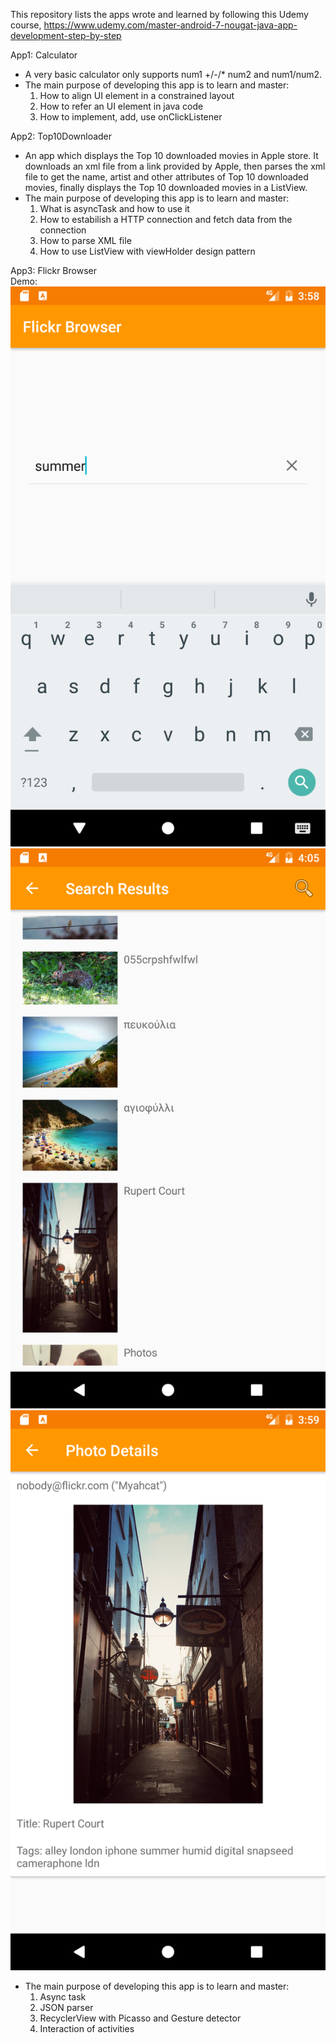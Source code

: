 This repository lists the apps wrote and learned by following this Udemy course, https://www.udemy.com/master-android-7-nougat-java-app-development-step-by-step

App1: Calculator  
- A very basic calculator only supports num1 +/-/* num2 and num1/num2. 
- The main purpose of developing this app is to learn and master:
  1. How to align UI element in a constrained layout 
  2. How to refer an UI element in java code
  3. How to implement, add, use onClickListener  
  
App2: Top10Downloader  
- An app which displays the Top 10 downloaded movies in Apple store. It downloads an xml file from a link provided by Apple, then parses the xml file to get the name, artist and other attributes of Top 10 downloaded movies, finally displays the Top 10 downloaded movies in a ListView. 
- The main purpose of developing this app is to learn and master:  
  1. What is asyncTask and how to use it  
  2. How to estabilish a HTTP connection and fetch data from the connection
  3. How to parse XML file
  4. How to use ListView with viewHolder design pattern  
  
App3: Flickr Browser  
Demo:
![alt text](https://github.com/xzhang1234/Android/blob/master/Demo/Screenshot_1499552518.png "Logo Title Text 1")
![alt text](https://github.com/xzhang1234/Android/blob/master/Demo/Screenshot_1499552930.png "Logo Title Text 1")
![alt text](https://github.com/xzhang1234/Android/blob/master/Demo/Screenshot_1499552537.png "Logo Title Text 1")


- The main purpose of developing this app is to learn and master:  
  1. Async task
  2. JSON parser
  3. RecyclerView with Picasso and Gesture detector
  4. Interaction of activities
  
  
 
  
